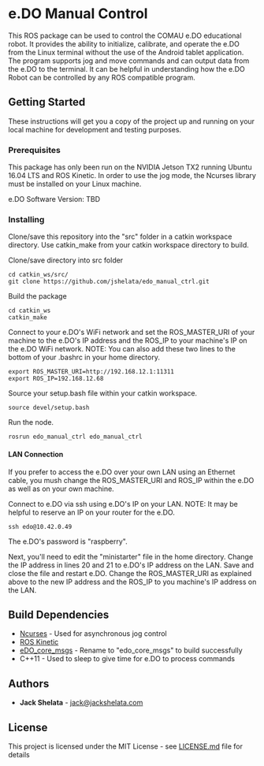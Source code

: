 # e.DO Manual Control

This ROS package can be used to control the COMAU e.DO educational robot. It provides the ability to initialize, calibrate, and operate the e.DO from the Linux terminal without the use of the Android tablet application. The program supports jog and move commands and can output data from the e.DO to the terminal. It can be helpful in understanding how the e.DO Robot can be controlled by any ROS compatible program.

## Getting Started

These instructions will get you a copy of the project up and running on your local machine for development and testing purposes.

### Prerequisites

This package has only been run on the NVIDIA Jetson TX2 running Ubuntu 16.04 LTS and ROS Kinetic. In order to use the jog mode, the Ncurses library must be installed on your Linux machine.

e.DO Software Version: TBD

### Installing

Clone/save this repository into the "src" folder in a catkin workspace directory. Use catkin_make from your catkin workspace directory to build.

Clone/save directory into src folder

```
cd catkin_ws/src/
git clone https://github.com/jshelata/edo_manual_ctrl.git
```

Build the package

```
cd catkin_ws
catkin_make
```

Connect to your e.DO's WiFi network and set the ROS_MASTER_URI of your machine to the e.DO's IP address and the ROS_IP to your machine's IP on the e.DO WiFi network. NOTE: You can also add these two lines to the bottom of your .bashrc in your home directory.

```
export ROS_MASTER_URI=http://192.168.12.1:11311
export ROS_IP=192.168.12.68
```

Source your setup.bash file within your catkin workspace.

```
source devel/setup.bash
```

Run the node.

```
rosrun edo_manual_ctrl edo_manual_ctrl
```
#### LAN Connection

If you prefer to access the e.DO over your own LAN using an Ethernet cable, you mush change the ROS_MASTER_URI and ROS_IP within the e.DO as well as on your own machine.

Connect to e.DO via ssh using e.DO's IP on your LAN. NOTE: It may be helpful to reserve an IP on your router for the e.DO.
```
ssh edo@10.42.0.49
```
The e.DO's password is "raspberry".

Next, you'll need to edit the "ministarter" file in the home directory. Change the IP address in lines 20 and 21 to e.DO's IP address on the LAN. Save and close the file and restart e.DO. Change the ROS_MASTER_URI as explained above to the new IP address and the ROS_IP to you machine's IP address on the LAN.


## Build Dependencies

* [Ncurses](https://www.cyberciti.biz/faq/linux-install-ncurses-library-headers-on-debian-ubuntu-centos-fedora/) - Used for asynchronous jog control
* [ROS Kinetic](http://wiki.ros.org/kinetic.Installation)
* [eDO_core_msgs](https://github.com/Comau/eDO_core_msgs) - Rename to "edo_core_msgs" to build successfully
* C++11 - Used to sleep to give time for e.DO to process commands


## Authors

* **Jack Shelata** - [jack@jackshelata.com](mailto:jack@jackshelata.com)

## License

This project is licensed under the MIT License - see [LICENSE.md](LICENSE.md) file for details


